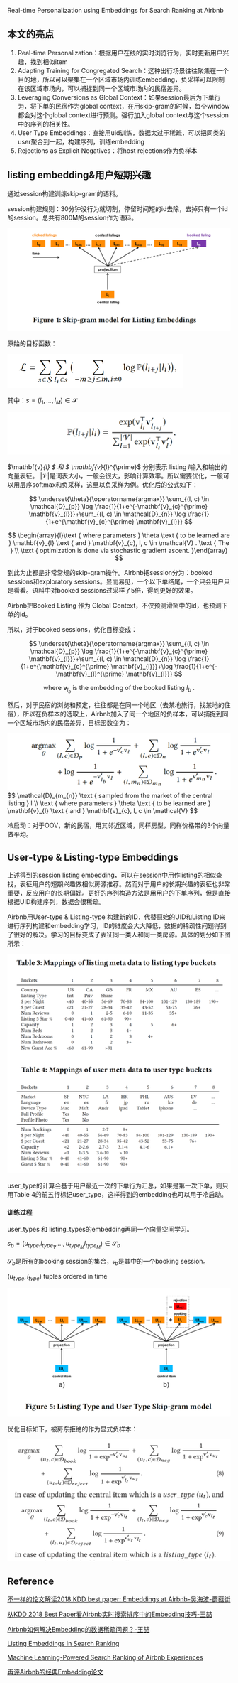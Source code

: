 Real-time Personalization using Embeddings for Search Ranking at Airbnb



## 本文的亮点

1. Real-time Personalization：根据用户在线的实时浏览行为，实时更新用户兴趣，找到相似item
2. Adapting Training for Congregated Search：这种出行场景往往聚集在一个目的地，所以可以聚集在一个区域市场内训练embedding，负采样可以限制在该区域市场内，可以捕捉到同一个区域市场内的民宿差异。
3. Leveraging Conversions as Global Context：如果session最后为下单行为，将下单的民宿作为global context，在用skip-gram的时候，每个window都会对这个global context进行预测。强行加入global context与这个session中的序列的相关性。
4. User Type Embeddings：直接用uid训练，数据太过于稀疏，可以把同类的user聚合到一起，构建序列，训练embedding
5. Rejections as Explicit Negatives：将host rejections作为负样本



## listing embedding&用户短期兴趣

通过session构建训练skip-gram的语料。

session构建规则：30分钟没行为就切割，停留时间短的id去除，去掉只有一个id的session。总共有800M的session作为语料。



![image-20201015143235115](pics/image-20201015143235115.png)

原始的目标函数：

<img src="pics/image-20201015142211711.png" alt="image-20201015142211711" style="zoom:50%;" />

其中：$s=\left(l_{1}, \ldots, l_{M}\right) \in \mathcal{S}$

<img src="pics/image-20201015142439056.png" alt="image-20201015142211711" style="zoom:50%;" />

$\mathbf{v}_{l} $  和 $ \mathbf{v}_{l}^{\prime}$ 分别表示 listing $l$输入和输出的向量表征。
$|\mathcal{V}|$是词表大小，一般会很大，影响计算效率。所以需要优化，一般可以用层序softmax和负采样，这里以负采样为例。优化后的公式如下：

<p>

$$
\underset{\theta}{\operatorname{argmax}} \sum_{(l, c) \in \mathcal{D}_{p}} \log \frac{1}{1+e^{-\mathbf{v}_{c}^{\prime} \mathbf{v}_{l}}}+\sum_{(l, c) \in \mathcal{D}_{n}} \log \frac{1}{1+e^{\mathbf{v}_{c}^{\prime} \mathbf{v}_{l}}}
$$

$$
\begin{array}{l}\text { where parameters } \theta \text { to be learned are } \mathbf{v}_{l} \text { and } \mathbf{v}_{c}, l, c \in \mathcal{V} . \text { The } \\ \text { optimization is done via stochastic gradient ascent. }\end{array}
$$

</p>



到此为止都是非常常规的skip-gram操作。Airbnb把session分为：booked sessions和exploratory sessions。显而易见，一个以下单结尾，一个只会用户只是看看。语料中对booked sessions过采样了5倍，得到更好的效果。

Airbnb把Booked Listing 作为 Global Context，不仅预测滑窗中的id，也预测下单的id。

所以，对于booked sessions，优化目标变成：

<p>

$$
\underset{\theta}{\operatorname{argmax}} \sum_{(l, c) \in \mathcal{D}_{p}} \log \frac{1}{1+e^{-\mathbf{v}_{c}^{\prime} \mathbf{v}_{l}}}+\sum_{(l, c) \in \mathcal{D}_{n}} \log \frac{1}{1+e^{\mathbf{v}_{c}^{\prime} \mathbf{v}_{l}}}+\log \frac{1}{1+e^{-\mathbf{v}_{l}^{\prime} \mathbf{v}_{l}}}
$$

$$
\text { where } \mathbf{v}_{l_{b}} \text { is the embedding of the booked listing } l_{b} \text { . }
$$

</p>

然后，对于民宿的浏览和预定，往往都是在同一个地区（去某地旅行，找某地的住宿），所以在负样本的选取上，Airbnb加入了同一个地区的负样本，可以捕捉到同一个区域市场内的民宿差异，目标函数变为：

<p>

<img src="pics/image-20201015152635907.png" alt="image-20201015152635907" style="zoom:50%;" />
$$
\mathcal{D}_{m_{n}} \text { sampled from the market of the central listing } l \\
\text { where parameters } \theta \text { to be learned are } \mathbf{v}_{l} \text { and } \mathbf{v}_{c}, l, c \in \mathcal{V}
$$
</p>

冷启动：对于OOV，新的民宿，用其邻近区域，同样房型，同样价格带的3个向量做平均。



## User-type & Listing-type Embeddings

上述得到的session listing embedding，可以在session中用作listing的相似查找，表征用户的短期兴趣做相似房源推荐。然而对于用户的长期兴趣的表征也非常重要，反应用户的长期偏好。更好的序列构造方法是用用户的下单序列，但是直接根据UID构建序列，数据会很稀疏。

Airbnb用User-type & Listing-type 构建新的ID，代替原始的UID和Listing ID来进行序列构建和embedding学习，ID的维度会大大降低，数据的稀疏性问题得到了很好的解决。学习的目标变成了表征同一类人和同一类房源。具体的划分如下图所示：

![image-20201015162850931](pics/image-20201015162850931.png)

user_type的计算会基于用户最近一次的下单行为汇总，如果是第一次下单，则只用Table 4的前五行标记user_type，这样得到的embedding也可以用于冷启动。

#### 训练过程

<p>

user_types 和 listing_types的embedding再同一个向量空间学习。

$s_{b}=\left(u_{t y p e_{1}} l_{t y p e_{1}}, \ldots, u_{t y p e_{M}} l_{t y p e_{M}}\right) \in \mathcal{S}_{b}$

$\mathcal{S}_{b}$是所有的booking session的集合，$\mathcal{s}_{b}$是其中的一个booking session。

$(u_{type}, l_{type})$ tuples ordered in time

</p>

![image-20201015163858785](pics/image-20201015163858785.png)

优化目标如下，被房东拒绝的作为显式负样本：

<img src="pics/image-20201015164835073.png" alt="image-20201015164835073" style="zoom:50%;" />




## Reference

[不一样的论文解读2018 KDD best paper: Embeddings at Airbnb-吴海波-蘑菇街](https://zhuanlan.zhihu.com/p/49537461)

[从KDD 2018 Best Paper看Airbnb实时搜索排序中的Embedding技巧-王喆](https://zhuanlan.zhihu.com/p/55149901)

[Airbnb如何解决Embedding的数据稀疏问题？-王喆](https://zhuanlan.zhihu.com/p/57313656)

[Listing Embeddings in Search Ranking](https://medium.com/airbnb-engineering/listing-embeddings-for-similar-listing-recommendations-and-real-time-personalization-in-search-601172f7603e)

[Machine Learning-Powered Search Ranking of Airbnb Experiences](https://medium.com/airbnb-engineering/machine-learning-powered-search-ranking-of-airbnb-experiences-110b4b1a0789)

[再评Airbnb的经典Embedding论文](https://zhuanlan.zhihu.com/p/162163054)



